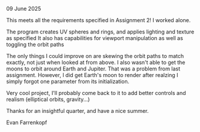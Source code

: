 09 June 2025

This meets all the requirements specified in Assignment 2! I worked alone.

The program creates UV spheres and rings, and applies lighting and texture as specified
It also has capabilities for viewport manipulation as well as toggling the orbit paths

The only things I could improve on are skewing the orbit paths to match exactly,
not just when looked at from above. I also wasn't able to get the moons to orbit around Earth and Jupiter.
That was a problem from last assignment. However, I did get Earth's moon to render after realzing I simply
forgot one parameter from its initialization. 

Very cool project, I'll probably come back to it to add better controls and realism (elliptical orbits, gravity...)

Thanks for an insightful quarter, and have a nice summer.

Evan Farrenkopf